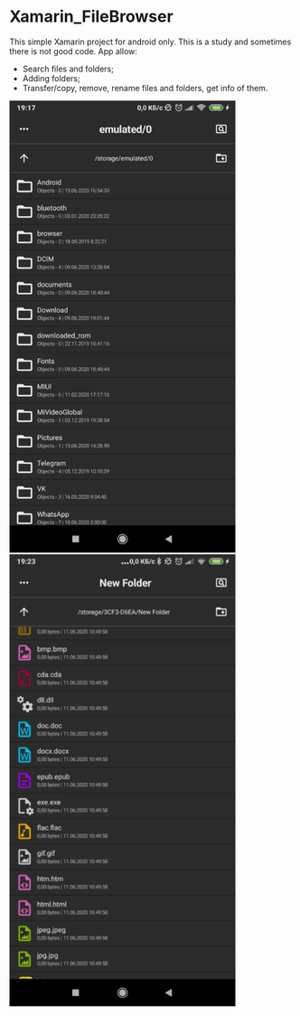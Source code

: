 # Xamarin_FileBrowser
 
 This simple Xamarin project for android only. This is a study and sometimes there is not good code.
 App allow:
  - Search files and folders;
  - Adding folders;
  - Transfer/copy, remove, rename files and folders, get info of them.
  
  <img src="https://github.com/Enotski/Xamarin_FileBrowser/blob/master/Screenshots/First.png" width="400">    <img src="https://github.com/Enotski/Xamarin_FileBrowser/blob/master/Screenshots/Second.png" width="400">

